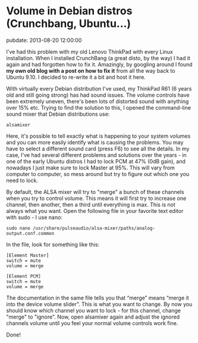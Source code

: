 # Volume in Debian distros (Crunchbang, Ubuntu...)
pubdate: 2013-08-20 12:00:00

I've had this problem with my old Lenovo ThinkPad with every Linux installation. When I installed CrunchBang (a great disto, by the way) I had it again and had forgotten how to fix it. Amazingly, by googling around I found **my own old blog with a post on how to fix it** from all the way back to Ubuntu 9.10. I decided to re-write it a bit and host it here.

With virtually every Debian distribution I've used, my ThinkPad R61 (6 years old and still going strong) has had sound issues. The volume controls have been extremely uneven, there's been lots of distorted sound with anything over 15% etc. Trying to find the solution to this, I opened the command-line sound mixer that Debian distributions use:

	alsamixer

Here, it's possible to tell exactly what is happening to your system volumes and you can more easily identify what is causing the problems. You may have to select a different sound card (press F6) to see all the details. In my case, I've had several different problems and solutions over the years - in one of the early Ubuntu distros I had to lock PCM at 47% (0dB gain), and nowadays I just make sure to lock Master at 95%. This will vary from computer to computer, so mess around but try to figure out which one you need to lock.

By default, the ALSA mixer will try to "merge" a bunch of these channels when you try to control volume. This means it will first try to increase one channel, then another, then a third until everything is max. This is not always what you want. Open the following file in your favorite text editor with sudo - I use nano:

	sudo nano /usr/share/pulseaudio/alsa-mixer/paths/analog-output.conf.common

In the file, look for something like this:

	[Element Master]
	switch = mute
	volume = merge

	[Element PCM]
	switch = mute
	volume = merge

The documentation in the same file tells you that “merge” means “merge it into the device volume slider”. This is what you want to change. By now you should know which channel you want to lock - for this channel, change "merge" to "ignore". Now, open alsamixer again and adjust the ignored channels volume until you feel your normal volume controls work fine.

Done!